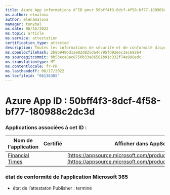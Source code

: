 ```yaml
---
title: Azure App informations d’ID pour 50bff4f3-8dcf-4f58-bf77-180988c2dc3d
ms.author: elmalova
author: elenamalova
manager: tonybal
ms.date: 06/16/2022
ms.topic: article
ms.service: attestation
certification_type: attested
description: Toutes les informations de sécurité et de conformité disponibles pour 50bff4f3-8dcf-4f58-bf77-180988c2dc3d.
ms.openlocfilehash: 2b8b949bd1ae82d825da4c795fd92e6c3ec69264
ms.sourcegitcommit: bb53eca8ac8750b33a86501b91c332f74e998edc
ms.translationtype: MT
ms.contentlocale: fr-FR
ms.lasthandoff: 06/17/2022
ms.locfileid: "66136385"
---
```

# <a name="azure-app-id-50bff4f3-8dcf-4f58-bf77-180988c2dc3d"></a>Azure App ID : 50bff4f3-8dcf-4f58-bf77-180988c2dc3d


### <a name="apps-associated-with-this-id"></a>Applications associées à cet ID :
| **Nom de l'application** | **Certifié** | **Afficher dans AppSource** |
|--------------|---------------|-----------------------|
| [Financial Times](../forward/WA200004054.md) |  | [https://appsource.microsoft.com/product/office/WA200004054](https://appsource.microsoft.com/product/office/WA200004054) |

### <a name="microsoft-365-app-compliance-status"></a>état de conformité de l’application Microsoft 365
- état de l’attestaton Publisher : terminé
